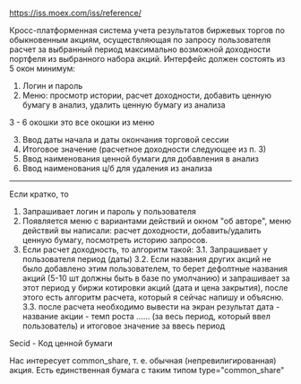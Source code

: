 

https://iss.moex.com/iss/reference/

Кросс-платформенная система учета результатов биржевых торгов по обыкновенным акциям, осуществляющая по запросу
пользователя расчет за выбранный период максимально возможной доходности портфеля из выбранного набора акций.
Интерфейс должен состоять из 5 окон минимум:

1. Логин и пароль
2. Меню: просмотр истории, расчет доходности, добавить ценную бумагу в анализ, удалить ценную бумагу из анализа

3 - 6 окошки это все окошки из меню

3. Ввод даты начала и даты окончания торговой сессии
4. Итоговое значение (расчетное доходности следующее из п. 3)
5. Ввод наименования ценной бумаги для добавления в анализ
6. Ввод наименования ц/б для удаления из анализа




________

Если кратко, то
1. Запрашивает логин и пароль у пользователя
2. Появляется меню с вариантами действий и окном "об авторе", меню действий вы написали: расчет доходности,
добавить/удалить ценную бумагу, посмотреть историю запросов.
3. Если расчет доходность, то алгоритм такой:
   3.1. Запрашивает у пользователя период (даты)
   3.2. Если названия других акций не было добавлено этим пользователем, то берет дефолтные названия акций
   (5-10 шт должны быть в базе по умолчанию) и запрашивает за этот период у биржи котировки акций (дата и цена закрытия),
   после этого есть алгоритм расчета, который я сейчас напишу и объясню.
   3.3. после расчета необходимо вывести на экран результат
   дата - название акции - темп роста
   …… (за весь период, который ввел пользователь)
   и итоговое значение за ввесь период

Secid - Код ценной бумаги


Нас интересует common_share, т. е. обычная (непревилигированная) акция. Есть единственная бумага с таким типом
type="common_share"